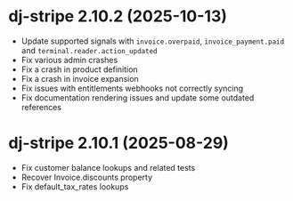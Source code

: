 # dj-stripe 2.10.2 (2025-10-13)

-   Update supported signals with `invoice.overpaid`, `invoice_payment.paid` and `terminal.reader.action_updated`
-   Fix various admin crashes
-   Fix a crash in product definition
-   Fix a crash in invoice expansion
-   Fix issues with entitlements webhooks not correctly syncing
-   Fix documentation rendering issues and update some outdated references

# dj-stripe 2.10.1 (2025-08-29)

-   Fix customer balance lookups and related tests
-   Recover Invoice.discounts property
-   Fix default_tax_rates lookups
